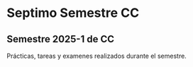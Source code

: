# Septimo Semestre CC

## Semestre 2025-1 de CC

Prácticas, tareas y examenes realizados durante el semestre.

